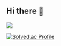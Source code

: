 ## Hi there 👋
<img src="https://capsule-render.vercel.app/api?type=wave&color=#ffd400&height=5&section=header&text=Hyeyeon Kim's Profile&fontSize=텍스트크기" />

[![Solved.ac Profile](http://mazassumnida.wtf/api/v2/generate_badge?boj=clscls253)](https://solved.ac/clscls253/)

<!--
**Hyeyeon-Kim/Hyeyeon-Kim** is a ✨ _special_ ✨ repository because its `README.md` (this file) appears on your GitHub profile.

Here are some ideas to get you started:

- 🔭 I’m currently working on ...
- 🌱 I’m currently learning ...
- 👯 I’m looking to collaborate on ...
- 🤔 I’m looking for help with ...
- 💬 Ask me about ...
- 📫 How to reach me: ...
- 😄 Pronouns: ...
- ⚡ Fun fact: ...
-->
